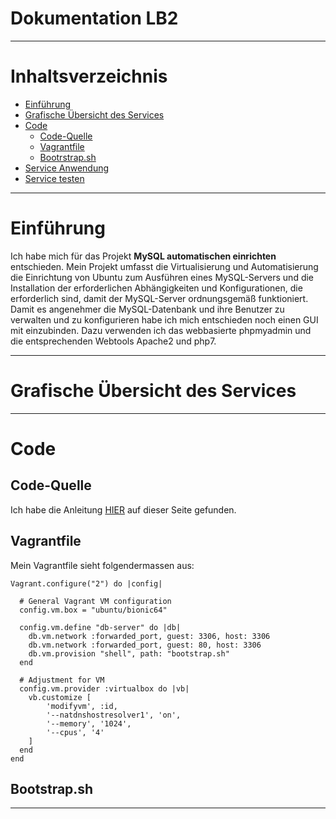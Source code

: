 # **Dokumentation LB2**

---

# Inhaltsverzeichnis

- [Einführung](#einführung)
- [Grafische Übersicht des Services](#grafischeÜbersichtdesServices)
- [Code](#code)
	- [Code-Quelle](#code-quelle)
	- [Vagrantfile](#vagrantfile)
	- [Bootrstrap.sh](#bootrstrap.sh)
- [Service Anwendung](#serviceAnwendung)
- [Service testen](#servicetesten)

---

# Einführung

Ich habe mich für das Projekt **MySQL automatischen einrichten** entschieden.
Mein Projekt umfasst die Virtualisierung und Automatisierung die Einrichtung von Ubuntu zum 
Ausführen eines MySQL-Servers und die Installation der erforderlichen Abhängigkeiten und 
Konfigurationen, die erforderlich sind, damit der MySQL-Server ordnungsgemäß funktioniert.
Damit es angenehmer die MySQL-Datenbank und ihre Benutzer zu verwalten und zu konfigurieren
habe ich mich entschieden noch einen GUI mit einzubinden. Dazu verwenden ich das webbasierte 
phpmyadmin und die entsprechenden Webtools Apache2 und php7.

---

# Grafische Übersicht des Services
---

# Code

## Code-Quelle

Ich habe die Anleitung [HIER](https://www.yourtechy.com/technology/mysql-server-vagrant-virtualbox/)
auf dieser Seite gefunden.

## Vagrantfile

Mein Vagrantfile sieht folgendermassen aus:


    Vagrant.configure("2") do |config|
    
      # General Vagrant VM configuration
      config.vm.box = "ubuntu/bionic64"

      config.vm.define "db-server" do |db|
        db.vm.network :forwarded_port, guest: 3306, host: 3306
        db.vm.network :forwarded_port, guest: 80, host: 3306
        db.vm.provision "shell", path: "bootstrap.sh"
      end

      # Adjustment for VM
      config.vm.provider :virtualbox do |vb|
        vb.customize [
            'modifyvm', :id,
            '--natdnshostresolver1', 'on',
            '--memory', '1024',
            '--cpus', '4'
        ] 
      end
    end




## Bootstrap.sh

---


